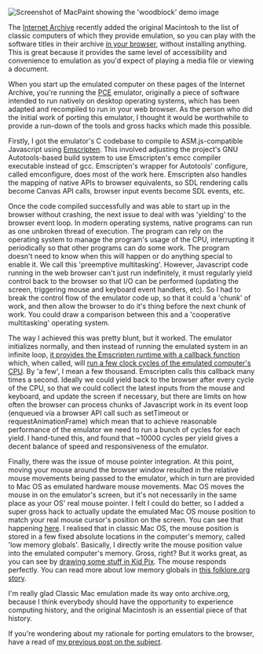 ![Screenshot of MacPaint showing the 'woodblock' demo image](/files/macpaint-woodblock_0.png)

The [Internet Archive](https://archive.org) recently added the original Macintosh to the list of classic computers of which they provide emulation, so you can play with the software titles in their archive [in your browser](https://archive.org/details/softwarelibrary_mac), without installing anything. This is great because it provides the same level of accessibility and convenience to emulation as you'd expect of playing a media file or viewing a document.

When you start up the emulated computer on these pages of the Internet Archive, you're running the [PCE](http://hampa.ch/pce/) emulator, originally a piece of software intended to run natively on desktop operating systems, which has been adapted and recompiled to run in your web browser. As the person who did the initial work of porting this emulator, I thought it would be worthwhile to provide a run-down of the tools and gross hacks which made this possible.

Firstly, I got the emulator's C codebase to compile to ASM.js-compatible Javascript using [Emscripten](https://kripken.github.io/emscripten-site/). This involved adjusting the project's GNU Autotools-based build system to use Emscripten's emcc compiler executable instead of gcc. Emscripten's wrapper for Autotools' configure, called emconfigure, does most of the work here. Emscripten also handles the mapping of native APIs to browser equivalents, so SDL rendering calls become Canvas API calls, browser input events become SDL events, etc.

Once the code compiled successfully and was able to start up in the browser without crashing, the next issue to deal with was 'yielding' to the browser event loop. In modern operating systems, native programs can run as one unbroken thread of execution. The program can rely on the operating system to manage the program's usage of the CPU, interrupting it periodically so that other programs can do some work. The program doesn't need to know when this will happen or do anything special to enable it. We call this 'preemptive multitasking'. However, Javascript code running in the web browser can't just run indefinitely, it must regularly yield control back to the browser so that I/O can be performed (updating the screen, triggering mouse and keyboard event handlers, etc). So I had to break the control flow of the emulator code up, so that it could a 'chunk' of work, and then allow the browser to do it's thing before the next chunk of work. You could draw a comparison between this and a 'cooperative multitasking' operating system.

The way I achieved this was pretty blunt, but it worked. The emulator initializes normally, and then instead of running the emulated system in an infinite loop, [it provides the Emscripten runtime with a callback function](https://github.com/jsdf/pce/blob/6dee9246bf6cd265e3796a849d352aa4ef798037/src/arch/macplus/cmd_68k.c#L416) which, when called, will [run a few clock cycles of the emulated computer's CPU](https://github.com/jsdf/pce/blob/6dee9246bf6cd265e3796a849d352aa4ef798037/src/arch/macplus/cmd_68k.c#L443). By 'a few', I mean a few thousand. Emscripten calls this callback many times a second. Ideally we could yield back to the browser after every cycle of the CPU, so that we could collect the latest inputs from the mouse and keyboard, and update the screen if necessary, but there are limits on how often the browser can process chunks of Javascript work in its event loop (enqueued via a browser API call such as setTimeout or requestAnimationFrame) which mean that to achieve reasonable performance of the emulator we need to run a bunch of cycles for each yield. I hand-tuned this, and found that ~10000 cycles per yield gives a decent balance of speed and responsiveness of the emulator.

Finally, there was the issue of mouse pointer integration. At this point, moving your mouse around the browser window resulted in the relative mouse movements being passed to the emulator, which in turn are provided to Mac OS as emulated hardware mouse movements. Mac OS moves the mouse in on the emulator's screen, but it's not necessarily in the same place as your OS' real mouse pointer. I felt I could do better, so I added a super gross hack to actually update the emulated Mac OS mouse position to match your real mouse cursor's position on the screen. You can see that happening [here](https://github.com/jsdf/pce/blob/6dee9246bf6cd265e3796a849d352aa4ef798037/src/arch/macplus/cmd_68k.c#L446-L458). I realised that in classic Mac OS, the mouse position is stored in a few fixed absolute locations in the computer's memory, called 'low memory globals'. Basically, I directly write the mouse position value into the emulated computer's memory. Gross, right? But it works great, as you can see by [drawing some stuff in Kid Pix](https://jamesfriend.com.au/pce-js/). The mouse responds perfectly. You can read more about low memory globals in [this folklore.org story](http://www.folklore.org/StoryView.py?story=Mea_Culpa.txt).

I'm really glad Classic Mac emulation made its way onto archive.org, because I think everybody should have the opportunity to experience computing history, and the original Macintosh is an essential piece of that history.

If you're wondering about my rationale for porting emulators to the browser, have a read of [my previous post on the subject](https://jamesfriend.com.au/why-port-emulators-browser).